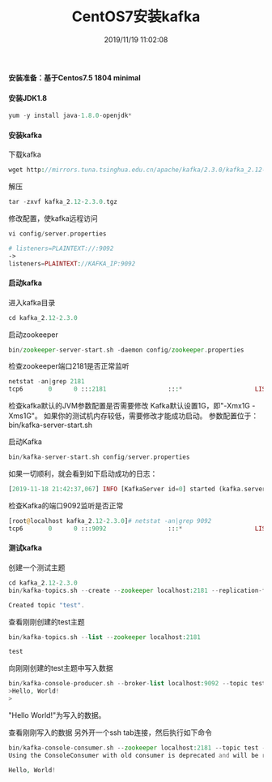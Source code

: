 ﻿---
title: CentOS7安装kafka
tags: [kafka]
categories: Linux
description: Kafka是由Apache软件基金会开发的一个开源流处理平台，由Scala和Java编写。Kafka是一种高吞吐量的分布式发布订阅消息系统，它可以处理消费者在网站中的所有动作流数据。 这种动作（网页浏览，搜索和其他用户的行动）是在现代网络上的许多社会功能的一个关键因素。 这些数据通常是由于吞吐量的要求而通过处理日志和日志聚合来解决。 对于像Hadoop一样的日志数据和离线分析系统，但又要求实时处理的限制，这是一个可行的解决方案。Kafka的目的是通过Hadoop的并行加载机制来统一线上和离线的消息处理，也是为了通过集群来提供实时的消息。
date: 2019/11/19 11:02:08
---

#### 安装准备：基于Centos7.5 1804 minimal

#### 安装JDK1.8

```php
yum -y install java-1.8.0-openjdk*
```

#### 安装kafka

下载kafka
```php
wget http://mirrors.tuna.tsinghua.edu.cn/apache/kafka/2.3.0/kafka_2.12-2.3.0.tgz
```

解压
```php
tar -zxvf kafka_2.12-2.3.0.tgz
```

修改配置，使kafka远程访问
```php
vi config/server.properties

# listeners=PLAINTEXT://:9092
->
listeners=PLAINTEXT://KAFKA_IP:9092
```

#### 启动kafka
进入kafka目录
```php
cd kafka_2.12-2.3.0
```

启动zookeeper
```php
bin/zookeeper-server-start.sh -daemon config/zookeeper.properties
```

检查zookeeper端口2181是否正常监听
```php
netstat -an|grep 2181
tcp6       0      0 :::2181                 :::*                    LISTEN
```

检查kafka默认的JVM参数配置是否需要修改
Kafka默认设置1G，即"-Xmx1G -Xms1G"。
如果你的测试机内存较低，需要修改才能成功启动。
参数配置位于：bin/kafka-server-start.sh

启动Kafka
```php
bin/kafka-server-start.sh config/server.properties
```

如果一切顺利，就会看到如下启动成功的日志：
```php
[2019-11-18 21:42:37,067] INFO [KafkaServer id=0] started (kafka.server.KafkaServer)
```

检查Kafka的端口9092监听是否正常
```php
[root@localhost kafka_2.12-2.3.0]# netstat -an|grep 9092
tcp6       0      0 :::9092                 :::*                    LISTEN
```

#### 测试kafka
创建一个测试主题
```php
cd kafka_2.12-2.3.0
bin/kafka-topics.sh --create --zookeeper localhost:2181 --replication-factor 1 --partitions 1 --topic test

Created topic "test".
```

查看刚刚创建的test主题
```php
bin/kafka-topics.sh --list --zookeeper localhost:2181

test
```

向刚刚创建的test主题中写入数据
```php
bin/kafka-console-producer.sh --broker-list localhost:9092 --topic test
>Hello, World!
>
```
"Hello World!"为写入的数据。

查看刚刚写入的数据
另外开一个ssh tab连接，然后执行如下命令
```php
bin/kafka-console-consumer.sh --zookeeper localhost:2181 --topic test --from-beginning
Using the ConsoleConsumer with old consumer is deprecated and will be removed in a future major release. Consider using the new consumer by passing [bootstrap-server] instead of [zookeeper].

Hello, World!
```



